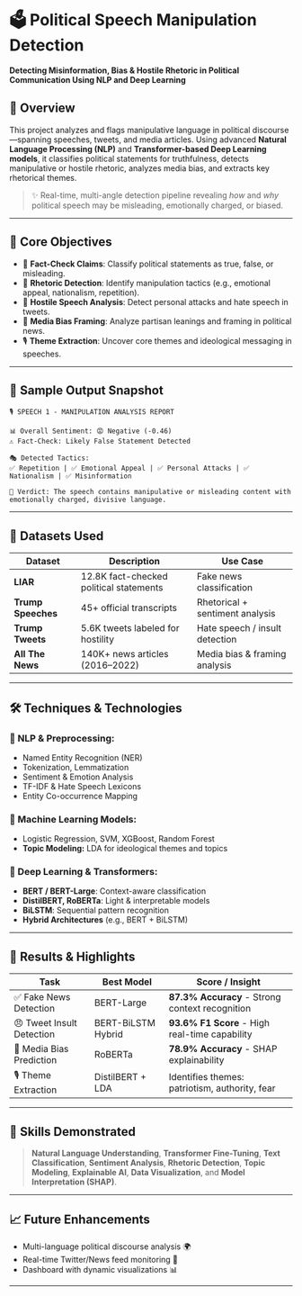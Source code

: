 # 🗳️ Political Speech Manipulation Detection

**Detecting Misinformation, Bias & Hostile Rhetoric in Political Communication Using NLP and Deep Learning**

## 📌 Overview

This project analyzes and flags manipulative language in political discourse—spanning speeches, tweets, and media articles. Using advanced **Natural Language Processing (NLP)** and **Transformer-based Deep Learning models**, it classifies political statements for truthfulness, detects manipulative or hostile rhetoric, analyzes media bias, and extracts key rhetorical themes.

> ✨ Real-time, multi-angle detection pipeline revealing *how* and *why* political speech may be misleading, emotionally charged, or biased.

---

## 🎯 Core Objectives

* 🔎 **Fact-Check Claims**: Classify political statements as true, false, or misleading.
* 💬 **Rhetoric Detection**: Identify manipulation tactics (e.g., emotional appeal, nationalism, repetition).
* 🧠 **Hostile Speech Analysis**: Detect personal attacks and hate speech in tweets.
* 📰 **Media Bias Framing**: Analyze partisan leanings and framing in political news.
* 🎙 **Theme Extraction**: Uncover core themes and ideological messaging in speeches.

---

## 🧪 Sample Output Snapshot

```
🎙 SPEECH 1 - MANIPULATION ANALYSIS REPORT

📊 Overall Sentiment: 😡 Negative (-0.46)
⚠️ Fact-Check: Likely False Statement Detected

🎭 Detected Tactics:
✅ Repetition | ✅ Emotional Appeal | ✅ Personal Attacks | ✅ Nationalism | ✅ Misinformation

🧠 Verdict: The speech contains manipulative or misleading content with emotionally charged, divisive language.
```

---

## 📂 Datasets Used

| Dataset            | Description                             | Use Case                        |
| ------------------ | --------------------------------------- | ------------------------------- |
| **LIAR**           | 12.8K fact-checked political statements | Fake news classification        |
| **Trump Speeches** | 45+ official transcripts                | Rhetorical + sentiment analysis |
| **Trump Tweets**   | 5.6K tweets labeled for hostility       | Hate speech / insult detection  |
| **All The News**   | 140K+ news articles (2016–2022)         | Media bias & framing analysis   |

---

## 🛠️ Techniques & Technologies

### 🧰 NLP & Preprocessing:

* Named Entity Recognition (NER)
* Tokenization, Lemmatization
* Sentiment & Emotion Analysis
* TF-IDF & Hate Speech Lexicons
* Entity Co-occurrence Mapping

### 🧠 Machine Learning Models:

* Logistic Regression, SVM, XGBoost, Random Forest
* **Topic Modeling:** LDA for ideological themes and topics

### 🤖 Deep Learning & Transformers:

* **BERT / BERT-Large**: Context-aware classification
* **DistilBERT, RoBERTa**: Light & interpretable models
* **BiLSTM**: Sequential pattern recognition
* **Hybrid Architectures** (e.g., BERT + BiLSTM)

---

## 🚀 Results & Highlights

| Task                      | Best Model         | Score / Insight                                 |
| ------------------------- | ------------------ | ----------------------------------------------- |
| ✅ Fake News Detection     | BERT-Large         | **87.3% Accuracy** - Strong context recognition |
| 😠 Tweet Insult Detection | BERT-BiLSTM Hybrid | **93.6% F1 Score** - High real-time capability  |
| 📰 Media Bias Prediction  | RoBERTa            | **78.9% Accuracy** - SHAP explainability        |
| 🎙 Theme Extraction       | DistilBERT + LDA   | Identifies themes: patriotism, authority, fear  |

---

## 🧠 Skills Demonstrated

> **Natural Language Understanding**, **Transformer Fine-Tuning**, **Text Classification**, **Sentiment Analysis**, **Rhetoric Detection**, **Topic Modeling**, **Explainable AI**, **Data Visualization**, and **Model Interpretation (SHAP)**.

---

## 📈 Future Enhancements

* Multi-language political discourse analysis 🌍
* Real-time Twitter/News feed monitoring 🔁
* Dashboard with dynamic visualizations 📊

---


